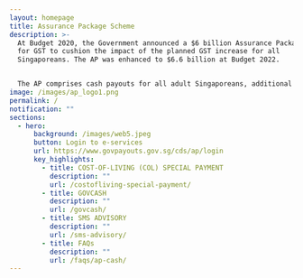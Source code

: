 ```yaml
---
layout: homepage
title: Assurance Package Scheme
description: >-
  At Budget 2020, the Government announced a $6 billion Assurance Package (AP)
  for GST to cushion the impact of the planned GST increase for all
  Singaporeans. The AP was enhanced to $6.6 billion at Budget 2022.


  The AP comprises cash payouts for all adult Singaporeans, additional cash for lower-income seniors, additional GST Voucher – U-Save, MediSave top-ups for children and seniors, and Community Development Council (CDC) Vouchers for Singaporean households. In addition, the Government will provide a top up to the Citizens’ Consultative Committee (CCC) ComCare Fund and grants to self-help groups.
image: /images/ap_logo1.png
permalink: /
notification: ""
sections:
  - hero:
      background: /images/web5.jpeg
      button: Login to e-services
      url: https://www.govpayouts.gov.sg/cds/ap/login
      key_highlights:
        - title: COST-OF-LIVING (COL) SPECIAL PAYMENT
          description: ""
          url: /costofliving-special-payment/
        - title: GOVCASH
          description: ""
          url: /govcash/
        - title: SMS ADVISORY
          description: ""
          url: /sms-advisory/
        - title: FAQs
          description: ""
          url: /faqs/ap-cash/
---
```

